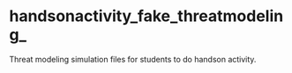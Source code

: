 # handsonactivity_fake_threatmodeling_
Threat modeling simulation files for students to do handson activity.
